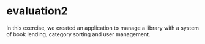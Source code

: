 # evaluation2

In this exercise, we created an application to manage a library with a system of book lending,
category sorting and user management.
